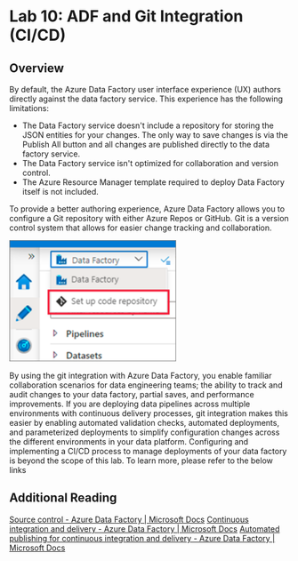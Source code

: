 # Lab 10: ADF and Git Integration (CI/CD)

## Overview

By default, the Azure Data Factory user interface experience (UX) authors directly against the data factory service. This experience has the following limitations:

- The Data Factory service doesn't include a repository for storing the JSON entities for your changes. The only way to save changes is via the Publish All button and all changes are published directly to the data factory service.
- The Data Factory service isn't optimized for collaboration and version control.
- The Azure Resource Manager template required to deploy Data Factory itself is not included.

To provide a better authoring experience, Azure Data Factory allows you to configure a Git repository with either Azure Repos or GitHub. Git is a version control system that allows for easier change tracking and collaboration.

<img src="../img/lab10/1.png" alt="alt" width="300"/>

By using the git integration with Azure Data Factory, you enable familiar collaboration scenarios for data engineering teams; the ability to track and audit changes to your data factory, partial saves, and performance improvements. If you are deploying data pipelines across multiple environments with continuous delivery processes, git integration makes this easier by enabling automated validation checks, automated deployments, and parameterized deployments to simplify configuration changes across the different environments in your data platform.
Configuring and implementing a CI/CD process to manage deployments of your data factory is beyond the scope of this lab. To learn more, please refer to the below links

## Additional Reading 

[Source control - Azure Data Factory | Microsoft Docs](https://docs.microsoft.com/en-us/azure/data-factory/source-control)
[Continuous integration and delivery - Azure Data Factory | Microsoft Docs](https://docs.microsoft.com/en-us/azure/data-factory/continuous-integration-delivery)
[Automated publishing for continuous integration and delivery - Azure Data Factory | Microsoft Docs](https://docs.microsoft.com/en-us/azure/data-factory/continuous-integration-delivery-improvements)